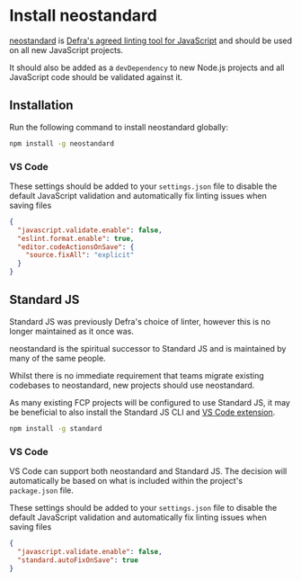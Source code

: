 # Install neostandard

[neostandard](https://github.com/neostandard/neostandard) is [Defra's agreed linting tool for JavaScript](https://defra.github.io/software-development-standards/standards/javascript_standards) and should be used on all new JavaScript projects.

It should also be added as a `devDependency` to new Node.js projects and all JavaScript code should be validated against it.

## Installation

Run the following command to install neostandard globally:

```bash
npm install -g neostandard
```

### VS Code

These settings should be added to your `settings.json` file to disable the default JavaScript validation and automatically fix linting issues when saving files

```json
{
  "javascript.validate.enable": false,
  "eslint.format.enable": true,
  "editor.codeActionsOnSave": {
    "source.fixAll": "explicit"
  }
}
```

## Standard JS

Standard JS was previously Defra's choice of linter, however this is no longer maintained as it once was.

neostandard is the spiritual successor to Standard JS and is maintained by many of the same people.

Whilst there is no immediate requirement that teams migrate existing codebases to neostandard, new projects should use neostandard.

As many existing FCP projects will be configured to use Standard JS, it may be beneficial to also install the Standard JS CLI and [VS Code extension](https://marketplace.visualstudio.com/items/?itemName=standard.vscode-standard).

```bash
npm install -g standard
```

### VS Code

VS Code can support both neostandard and Standard JS.  The decision will automatically be based on what is included within the project's `package.json` file.

These settings should be added to your `settings.json` file to disable the default JavaScript validation and automatically fix linting issues when saving files

```json
{
  "javascript.validate.enable": false,
  "standard.autoFixOnSave": true
}
```
